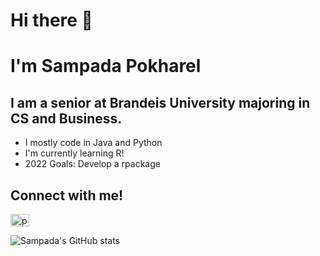 # Hi there 👋

# I'm Sampada Pokharel

## I am a senior at Brandeis University majoring in CS and Business.

- I mostly code in Java and Python
- I'm currently learning R!
- 2022 Goals: Develop a rpackage

## Connect with me!

<a href="https://linkedin.com/in/pokharelsampada" target="blank"><img align="center" src="https://cdn.icon-icons.com/icons2/2428/PNG/512/linkedin_black_logo_icon_147114.png" alt="pokharelsampada" height="20" width="30" />
</a>

![Sampada's GitHub stats](https://github-readme-stats.vercel.app/api?username=sampadapokharel&show_icons=true&theme=merko)
